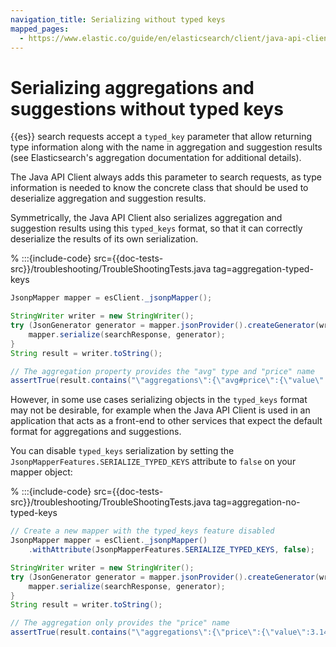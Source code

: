 ```yaml
---
navigation_title: Serializing without typed keys
mapped_pages:
  - https://www.elastic.co/guide/en/elasticsearch/client/java-api-client/current/serialize-without-typed-keys.html
---
```


# Serializing aggregations and suggestions without typed keys

{{es}} search requests accept a `typed_key` parameter that allow returning type information along with the name in aggregation and suggestion results (see Elasticsearch's aggregation documentation for additional details).

The Java API Client always adds this parameter to search requests, as type information is needed to know the concrete class that should be used to deserialize aggregation and suggestion results.

Symmetrically, the Java API Client also serializes aggregation and suggestion results using this `typed_keys` format, so that it can correctly deserialize the results of its own serialization.

% :::{include-code} src={{doc-tests-src}}/troubleshooting/TroubleShootingTests.java tag=aggregation-typed-keys
```java
JsonpMapper mapper = esClient._jsonpMapper();

StringWriter writer = new StringWriter();
try (JsonGenerator generator = mapper.jsonProvider().createGenerator(writer)) {
    mapper.serialize(searchResponse, generator);
}
String result = writer.toString();

// The aggregation property provides the "avg" type and "price" name
assertTrue(result.contains("\"aggregations\":{\"avg#price\":{\"value\":3.14}}}"));
```

However, in some use cases serializing objects in the `typed_keys` format may not be desirable, for example when the Java API Client is used in an application that acts as a front-end to other services that expect the default format for aggregations and suggestions.

You can disable `typed_keys` serialization by setting the `JsonpMapperFeatures.SERIALIZE_TYPED_KEYS` attribute to `false` on your mapper object:

% :::{include-code} src={{doc-tests-src}}/troubleshooting/TroubleShootingTests.java tag=aggregation-no-typed-keys
```java
// Create a new mapper with the typed_keys feature disabled
JsonpMapper mapper = esClient._jsonpMapper()
    .withAttribute(JsonpMapperFeatures.SERIALIZE_TYPED_KEYS, false);

StringWriter writer = new StringWriter();
try (JsonGenerator generator = mapper.jsonProvider().createGenerator(writer)) {
    mapper.serialize(searchResponse, generator);
}
String result = writer.toString();

// The aggregation only provides the "price" name
assertTrue(result.contains("\"aggregations\":{\"price\":{\"value\":3.14}}}"));
```
